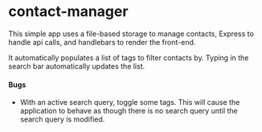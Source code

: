 # contact-manager
This simple app uses a file-based storage to manage contacts, Express to handle api calls, and handlebars to render the front-end.

It automatically populates a list of tags to filter contacts by. Typing in the search bar automatically updates the list.

#### Bugs
 - With an active search query, toggle some tags. This will cause the application to behave as though there is no search query until the search query is modified.
